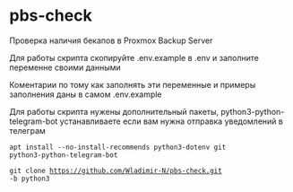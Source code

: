# pbs-check
Проверка наличия бекапов в Proxmox Backup Server

Для работы скрипта скопируйте .env.example в .env и заполните переменне своими данными

Коментарии по тому как заполнять эти переменные и примеры заполнения даны в самом .env.example

Для работы скрипта нужены дополнительный пакеты, python3-python-telegram-bot устанавливаете если вам нужна отправка уведомлений в телеграм

<code>apt install --no-install-recommends python3-dotenv git python3-python-telegram-bot</code>

<code>git clone https://github.com/Wladimir-N/pbs-check.git -b python3</code>
